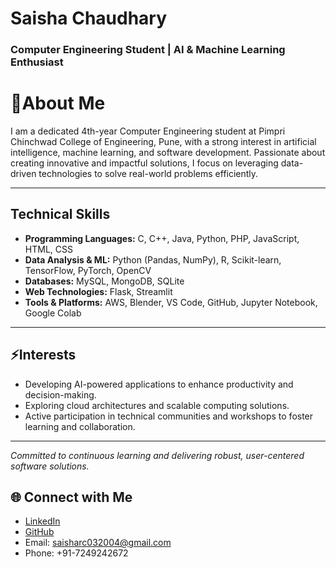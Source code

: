 # Saisha Chaudhary

### Computer Engineering Student | AI & Machine Learning Enthusiast
# 💬About Me

I am a dedicated 4th-year Computer Engineering student at Pimpri Chinchwad College of Engineering, Pune, with a strong interest in artificial intelligence, machine learning, and software development. Passionate about creating innovative and impactful solutions, I focus on leveraging data-driven technologies to solve real-world problems efficiently.

---

## Technical Skills

- **Programming Languages:** C, C++, Java, Python, PHP, JavaScript, HTML, CSS  
- **Data Analysis & ML:** Python (Pandas, NumPy), R, Scikit-learn, TensorFlow, PyTorch, OpenCV  
- **Databases:** MySQL, MongoDB, SQLite  
- **Web Technologies:** Flask, Streamlit  
- **Tools & Platforms:** AWS, Blender, VS Code, GitHub, Jupyter Notebook, Google Colab  

---

## ⚡Interests

- Developing AI-powered applications to enhance productivity and decision-making.  
- Exploring cloud architectures and scalable computing solutions.  
- Active participation in technical communities and workshops to foster learning and collaboration.

---

*Committed to continuous learning and delivering robust, user-centered software solutions.*

## 🌐 Connect with Me

- [LinkedIn](https://linkedin.com/in/Saisha-Chaudhary)  
- [GitHub](https://github.com/saisha3003)  
- Email: saisharc032004@gmail.com  
- Phone: +91-7249242672

<!--
**saisha3003/saisha3003** is a ✨ _special_ ✨ repository because its `README.md` (this file) appears on your GitHub profile.

Here are some ideas to get you started:

- 🔭 I’m currently working on ...
- 🌱 I’m currently learning ...
- 👯 I’m looking to collaborate on ...
- 🤔 I’m looking for help with ...
- 💬 Ask me about ...
- 📫 How to reach me: ...
- 😄 Pronouns: ...
- ⚡ Fun fact: ...
-->
